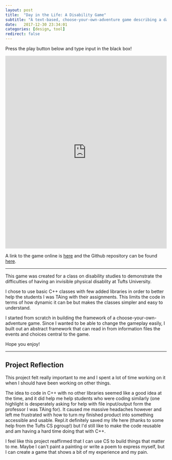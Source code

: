 ```yaml
---
layout: post
title:  "Day in the Life: A Disability Game"
subtitle: "A text-based, choose-your-own-adventure game describing a day in in the life of someone with a physical disability. "
date:   2017-12-30 23:34:01
categories: [design, tool]
redirect: false
---
```

Press the play button below and type input in the black box!

<iframe height="600px" width="100%" src="https://repl.it/@samslate/dayinthelife?lite=true" scrolling="no" frameborder="no" allowtransparency="true" allowfullscreen="true" sandbox="allow-forms allow-pointer-lock allow-popups allow-same-origin allow-scripts allow-modals"></iframe>

A link to the game online is [here][play-online] and the Github repository can be found [here][github-repo].

---

This game was created for a class on disability studies to demonstrate the difficulties of having an invisible physical disablity at Tufts University.

I chose to use basic C++ classes with few added libraries in order to better help the students I was TAing with their assignments. This limits the code in terms of how dynamic it can be but makes the classes simpler and easy to understand.

I started from scratch in building the framework of a choose-your-own-adventure game. Since I wanted to be able to change the gameplay easily, I built out an abstract framework that can read in from information files the events and choices central to the game. 

Hope you enjoy!

---

## Project Reflection

This project felt really important to me and I spent a lot of time working on it when I should have been working on other things. 

The idea to code in C++ with no other libraries seemed like a good idea at the time, and it did help me help students who were coding similarly (one highlight is desperately asking for help with file input/output form the professor I was TAing for). It caused me massive headaches however and left me frustrated with how to turn my finished product into something accessible and usable. Repl.it definitely saved my life here (thanks to some help from the Tufts CS pgroup!) but I'd still like to make the code reusable and am having a hard time doing that with C++.

I feel like this project reaffirmed that I can use CS to build things that matter to me. Maybe I can't paint a painting or write a poem to express myself, but I can create a game that shows a bit of my experience and my pain. 


[play-online]:   https://repl.it/@samslate/dayinthelife
[github-repo]:   https://github.com/sam-slate/day-in-the-life
[jekyll-help]: https://github.com/jekyll/jekyll-help
